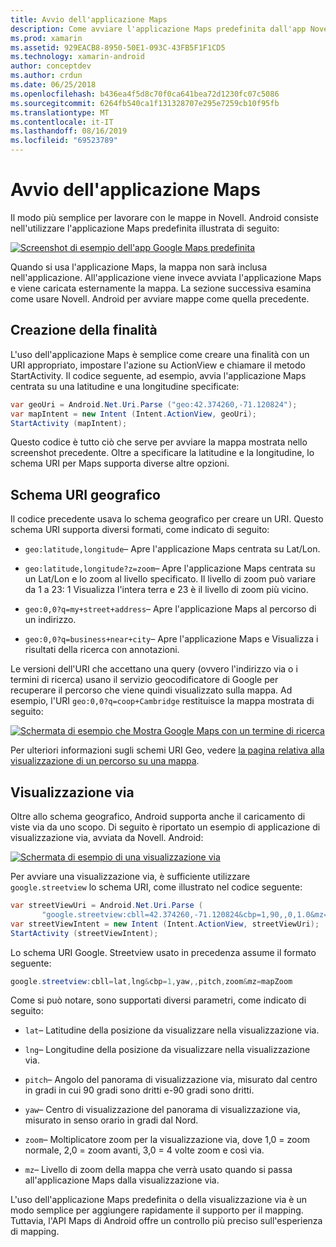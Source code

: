 ```yaml
---
title: Avvio dell'applicazione Maps
description: Come avviare l'applicazione Maps predefinita dall'app Novell. Android.
ms.prod: xamarin
ms.assetid: 929EACB8-8950-50E1-093C-43FB5F1F1CD5
ms.technology: xamarin-android
author: conceptdev
ms.author: crdun
ms.date: 06/25/2018
ms.openlocfilehash: b436ea4f5d8c70f0ca641bea72d1230fc07c5086
ms.sourcegitcommit: 6264fb540ca1f131328707e295e7259cb10f95fb
ms.translationtype: MT
ms.contentlocale: it-IT
ms.lasthandoff: 08/16/2019
ms.locfileid: "69523789"
---
```

# <a name="launching-the-maps-application"></a>Avvio dell'applicazione Maps

Il modo più semplice per lavorare con le mappe in Novell. Android consiste nell'utilizzare l'applicazione Maps predefinita illustrata di seguito:

[![Screenshot di esempio dell'app Google Maps predefinita](maps-application-images/01-mapsapplication.png)](maps-application-images/01-mapsapplication.png#lightbox)

Quando si usa l'applicazione Maps, la mappa non sarà inclusa nell'applicazione. All'applicazione viene invece avviata l'applicazione Maps e viene caricata esternamente la mappa. La sezione successiva esamina come usare Novell. Android per avviare mappe come quella precedente.


## <a name="creating-the-intent"></a>Creazione della finalità

L'uso dell'applicazione Maps è semplice come creare una finalità con un URI appropriato, impostare l'azione su ActionView e chiamare il metodo StartActivity. Il codice seguente, ad esempio, avvia l'applicazione Maps centrata su una latitudine e una longitudine specificate:

```csharp
var geoUri = Android.Net.Uri.Parse ("geo:42.374260,-71.120824");
var mapIntent = new Intent (Intent.ActionView, geoUri);
StartActivity (mapIntent);
```

Questo codice è tutto ciò che serve per avviare la mappa mostrata nello screenshot precedente. Oltre a specificare la latitudine e la longitudine, lo schema URI per Maps supporta diverse altre opzioni.


## <a name="geo-uri-scheme"></a>Schema URI geografico

Il codice precedente usava lo schema geografico per creare un URI. Questo schema URI supporta diversi formati, come indicato di seguito:

- `geo:latitude,longitude`&ndash; Apre l'applicazione Maps centrata su Lat/Lon. 

- `geo:latitude,longitude?z=zoom`&ndash; Apre l'applicazione Maps centrata su un Lat/Lon e lo zoom al livello specificato. Il livello di zoom può variare da 1 a 23: 1 Visualizza l'intera terra e 23 è il livello di zoom più vicino.

- `geo:0,0?q=my+street+address`&ndash; Apre l'applicazione Maps al percorso di un indirizzo. 

- `geo:0,0?q=business+near+city`&ndash; Apre l'applicazione Maps e Visualizza i risultati della ricerca con annotazioni. 


Le versioni dell'URI che accettano una query (ovvero l'indirizzo via o i termini di ricerca) usano il servizio geocodificatore di Google per recuperare il percorso che viene quindi visualizzato sulla mappa. Ad esempio, l'URI `geo:0,0?q=coop+Cambridge` restituisce la mappa mostrata di seguito:

[![Schermata di esempio che Mostra Google Maps con un termine di ricerca](maps-application-images/02-mapsearch.png)](maps-application-images/02-mapsearch.png#lightbox)



Per ulteriori informazioni sugli schemi URI Geo, vedere [la pagina relativa alla visualizzazione di un percorso su una mappa](https://developer.android.com/guide/components/intents-common.html#Maps).


## <a name="street-view"></a>Visualizzazione via

Oltre allo schema geografico, Android supporta anche il caricamento di viste via da uno scopo. Di seguito è riportato un esempio di applicazione di visualizzazione via, avviata da Novell. Android:

[![Schermata di esempio di una visualizzazione via](maps-application-images/03-streetview.png)](maps-application-images/03-streetview.png#lightbox)

Per avviare una visualizzazione via, è sufficiente utilizzare `google.streetview` lo schema URI, come illustrato nel codice seguente:

```csharp
var streetViewUri = Android.Net.Uri.Parse (
       "google.streetview:cbll=42.374260,-71.120824&cbp=1,90,,0,1.0&mz=20");  
var streetViewIntent = new Intent (Intent.ActionView, streetViewUri);  
StartActivity (streetViewIntent);
```

Lo schema URI Google. Streetview usato in precedenza assume il formato seguente:

```csharp
google.streetview:cbll=lat,lng&cbp=1,yaw,,pitch,zoom&mz=mapZoom
```

Come si può notare, sono supportati diversi parametri, come indicato di seguito:

- `lat`&ndash; Latitudine della posizione da visualizzare nella visualizzazione via.

- `lng`&ndash; Longitudine della posizione da visualizzare nella visualizzazione via.

- `pitch`&ndash; Angolo del panorama di visualizzazione via, misurato dal centro in gradi in cui 90 gradi sono dritti e-90 gradi sono dritti.

- `yaw`&ndash; Centro di visualizzazione del panorama di visualizzazione via, misurato in senso orario in gradi dal Nord.

- `zoom`&ndash; Moltiplicatore zoom per la visualizzazione via, dove 1,0 = zoom normale, 2,0 = zoom avanti, 3,0 = 4 volte zoom e così via.

- `mz`&ndash; Livello di zoom della mappa che verrà usato quando si passa all'applicazione Maps dalla visualizzazione via.


L'uso dell'applicazione Maps predefinita o della visualizzazione via è un modo semplice per aggiungere rapidamente il supporto per il mapping. Tuttavia, l'API Maps di Android offre un controllo più preciso sull'esperienza di mapping.
